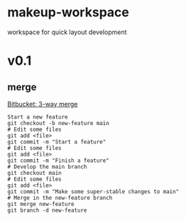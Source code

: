 # makeup-workspace
workspace for quick layout development

v0.1
=====
## merge
[Bitbucket: 3-way merge](https://www.atlassian.com/git/tutorials/using-branches/git-merge)

``` bush
Start a new feature
git checkout -b new-feature main
# Edit some files
git add <file>
git commit -m "Start a feature"
# Edit some files
git add <file>
git commit -m "Finish a feature"
# Develop the main branch
git checkout main
# Edit some files
git add <file>
git commit -m "Make some super-stable changes to main"
# Merge in the new-feature branch
git merge new-feature
git branch -d new-feature
```
